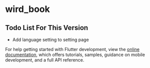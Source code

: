 # wird_book

## Todo List For This Version

- Add language setting to setting page

For help getting started with Flutter development, view the
[online documentation](https://docs.flutter.dev/), which offers tutorials,
samples, guidance on mobile development, and a full API reference.
